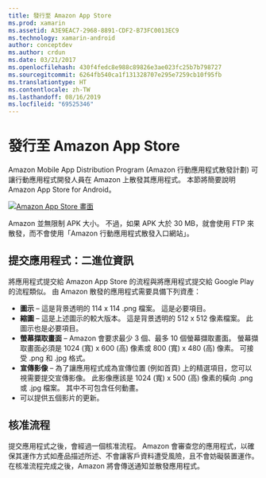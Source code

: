 ```yaml
---
title: 發行至 Amazon App Store
ms.prod: xamarin
ms.assetid: A3E9EAC7-2968-8891-CDF2-B73FC0013EC9
ms.technology: xamarin-android
author: conceptdev
ms.author: crdun
ms.date: 03/21/2017
ms.openlocfilehash: 430f4fedc8e988c89826e3ae023fc25b7b798727
ms.sourcegitcommit: 6264fb540ca1f131328707e295e7259cb10f95fb
ms.translationtype: HT
ms.contentlocale: zh-TW
ms.lasthandoff: 08/16/2019
ms.locfileid: "69525346"
---
```

# <a name="publishing-to-the-amazon-app-store"></a>發行至 Amazon App Store

Amazon Mobile App Distribution Program (Amazon 行動應用程式散發計劃) 可讓行動應用程式開發人員在 Amazon 上散發其應用程式。 本節將簡要說明 Amazon App Store for Android。 

[![Amazon App Store 畫面](publishing-to-amazon-images/amazon-app-store.png)](publishing-to-amazon-images/amazon-app-store.png#lightbox)

Amazon 並無限制 APK 大小。 不過，如果 APK 大於 30 MB，就會使用 FTP 來散發，而不會使用「Amazon 行動應用程式散發入口網站」。


## <a name="submitting-apps-binary-info"></a>提交應用程式：二進位資訊

將應用程式提交給 Amazon App Store 的流程與將應用程式提交給 Google Play 的流程類似。 由 Amazon 散發的應用程式需要具備下列資產： 

- **圖示** &ndash;   這是背景透明的 114 x 114 .png 檔案。 這是必要項目。
- **縮圖** &ndash;   這是上述圖示的較大版本。 這是背景透明的 512 x 512 像素檔案。 此圖示也是必要項目。
- **螢幕擷取畫面** &ndash;   Amazon 會要求最少 3 個、最多 10 個螢幕擷取畫面。 螢幕擷取畫面必須是 1024 (寬) x 600 (高) 像素或 800 (寬) x 480 (高) 像素。 可接受 .png 和 .jpg 格式。
- **宣傳影像** &ndash;   為了讓應用程式成為宣傳位置 (例如首頁) 上的精選項目，您可以視需要提交宣傳影像。 此影像應該是 1024 (寬) x 500 (高) 像素的橫向 .png 或 .jpg 檔案。 其中不可包含任何動畫。
- 可以提供五個影片的更新。



## <a name="approval-process"></a>核准流程

提交應用程式之後，會經過一個核准流程。
Amazon 會審查您的應用程式，以確保其運作方式如產品描述所述、不會讓客戶資料遭受風險，且不會妨礙裝置運作。 在核准流程完成之後，Amazon 將會傳送通知並散發應用程式。
